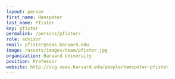 ```yaml
---
layout: person
first_name: Hanspeter
last_name: Pfister
key: pfister
permalink: /persons/pfister/
role: advisor
email: pfister@seas.harvard.edu
image: /assets/images/team/pfister.jpg
organization: Harvard University
position: Professor
website: http://vcg.seas.harvard.edu/people/hanspeter-pfister
---
```

